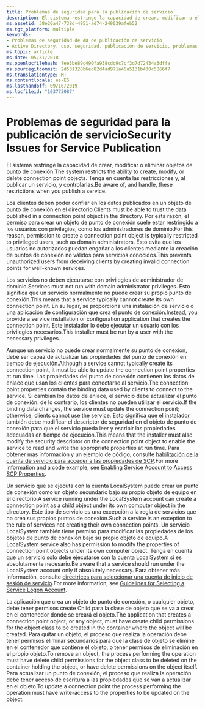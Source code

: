 ```yaml
---
title: Problemas de seguridad para la publicación de servicio
description: El sistema restringe la capacidad de crear, modificar o eliminar objetos de punto de conexión. Tenga en cuenta las restricciones y, al publicar un servicio, y controlarlas.
ms.assetid: 38e20a47-738d-4951-ad74-249039afeb52
ms.tgt_platform: multiple
keywords:
- Problemas de seguridad de AD de publicación de servicio
- Active Directory, uso, seguridad, publicación de servicio, problemas de seguridad
ms.topic: article
ms.date: 05/31/2018
ms.openlocfilehash: fee5be89c490fa938cdc9c7cf3d7d72434a3dffa
ms.sourcegitcommit: 2d531328b6ed82d4ad971a45a5131b430c5866f7
ms.translationtype: MT
ms.contentlocale: es-ES
ms.lasthandoff: 09/16/2019
ms.locfileid: "103773087"
---
```

# <a name="security-issues-for-service-publication"></a><span data-ttu-id="58281-106">Problemas de seguridad para la publicación de servicio</span><span class="sxs-lookup"><span data-stu-id="58281-106">Security Issues for Service Publication</span></span>

<span data-ttu-id="58281-107">El sistema restringe la capacidad de crear, modificar o eliminar objetos de punto de conexión.</span><span class="sxs-lookup"><span data-stu-id="58281-107">The system restricts the ability to create, modify, or delete connection point objects.</span></span> <span data-ttu-id="58281-108">Tenga en cuenta las restricciones y, al publicar un servicio, y controlarlas.</span><span class="sxs-lookup"><span data-stu-id="58281-108">Be aware of, and handle, these restrictions when you publish a service.</span></span>

<span data-ttu-id="58281-109">Los clientes deben poder confiar en los datos publicados en un objeto de punto de conexión en el directorio.</span><span class="sxs-lookup"><span data-stu-id="58281-109">Clients must be able to trust the data published in a connection point object in the directory.</span></span> <span data-ttu-id="58281-110">Por esta razón, el permiso para crear un objeto de punto de conexión suele estar restringido a los usuarios con privilegios, como los administradores de dominio.</span><span class="sxs-lookup"><span data-stu-id="58281-110">For this reason, permission to create a connection point object is typically restricted to privileged users, such as domain administrators.</span></span> <span data-ttu-id="58281-111">Esto evita que los usuarios no autorizados puedan engañar a los clientes mediante la creación de puntos de conexión no válidos para servicios conocidos.</span><span class="sxs-lookup"><span data-stu-id="58281-111">This prevents unauthorized users from deceiving clients by creating invalid connection points for well-known services.</span></span>

<span data-ttu-id="58281-112">Los servicios no deben ejecutarse con privilegios de administrador de dominio.</span><span class="sxs-lookup"><span data-stu-id="58281-112">Services must not run with domain administrator privileges.</span></span> <span data-ttu-id="58281-113">Esto significa que un servicio normalmente no puede crear su propio punto de conexión.</span><span class="sxs-lookup"><span data-stu-id="58281-113">This means that a service typically cannot create its own connection point.</span></span> <span data-ttu-id="58281-114">En su lugar, se proporciona una instalación de servicio o una aplicación de configuración que crea el punto de conexión.</span><span class="sxs-lookup"><span data-stu-id="58281-114">Instead, you provide a service installation or configuration application that creates the connection point.</span></span> <span data-ttu-id="58281-115">Este instalador lo debe ejecutar un usuario con los privilegios necesarios.</span><span class="sxs-lookup"><span data-stu-id="58281-115">This installer must be run by a user with the necessary privileges.</span></span>

<span data-ttu-id="58281-116">Aunque un servicio no puede crear normalmente su punto de conexión, debe ser capaz de actualizar las propiedades del punto de conexión en tiempo de ejecución.</span><span class="sxs-lookup"><span data-stu-id="58281-116">Although a service cannot typically create its connection point, it must be able to update the connection point properties at run time.</span></span> <span data-ttu-id="58281-117">Las propiedades del punto de conexión contienen los datos de enlace que usan los clientes para conectarse al servicio.</span><span class="sxs-lookup"><span data-stu-id="58281-117">The connection point properties contain the binding data used by clients to connect to the service.</span></span> <span data-ttu-id="58281-118">Si cambian los datos de enlace, el servicio debe actualizar el punto de conexión. de lo contrario, los clientes no pueden utilizar el servicio.</span><span class="sxs-lookup"><span data-stu-id="58281-118">If the binding data changes, the service must update the connection point; otherwise, clients cannot use the service.</span></span> <span data-ttu-id="58281-119">Esto significa que el instalador también debe modificar el descriptor de seguridad en el objeto de punto de conexión para que el servicio pueda leer y escribir las propiedades adecuadas en tiempo de ejecución.</span><span class="sxs-lookup"><span data-stu-id="58281-119">This means that the installer must also modify the security descriptor on the connection point object to enable the service to read and write the appropriate properties at run time.</span></span> <span data-ttu-id="58281-120">Para obtener más información y un ejemplo de código, consulte [habilitación de la cuenta de servicio para acceder a las propiedades de SCP](enabling-service-account-to-access-scp-properties.md).</span><span class="sxs-lookup"><span data-stu-id="58281-120">For more information and a code example, see [Enabling Service Account to Access SCP Properties](enabling-service-account-to-access-scp-properties.md).</span></span>

<span data-ttu-id="58281-121">Un servicio que se ejecuta con la cuenta LocalSystem puede crear un punto de conexión como un objeto secundario bajo su propio objeto de equipo en el directorio.</span><span class="sxs-lookup"><span data-stu-id="58281-121">A service running under the LocalSystem account can create a connection point as a child object under its own computer object in the directory.</span></span> <span data-ttu-id="58281-122">Este tipo de servicio es una excepción a la regla de servicios que no crea sus propios puntos de conexión.</span><span class="sxs-lookup"><span data-stu-id="58281-122">Such a service is an exception to the rule of services not creating their own connection points.</span></span> <span data-ttu-id="58281-123">Un servicio LocalSystem también tiene permiso para modificar las propiedades de los objetos de punto de conexión bajo su propio objeto de equipo.</span><span class="sxs-lookup"><span data-stu-id="58281-123">A LocalSystem service also has permission to modify the properties of connection point objects under its own computer object.</span></span> <span data-ttu-id="58281-124">Tenga en cuenta que un servicio solo debe ejecutarse con la cuenta LocalSystem si es absolutamente necesario.</span><span class="sxs-lookup"><span data-stu-id="58281-124">Be aware that a service should run under the LocalSystem account only if absolutely necessary.</span></span> <span data-ttu-id="58281-125">Para obtener más información, consulte [directrices para seleccionar una cuenta de inicio de sesión de servicio](guidelines-for-selecting-a-service-logon-account.md).</span><span class="sxs-lookup"><span data-stu-id="58281-125">For more information, see [Guidelines for Selecting a Service Logon Account](guidelines-for-selecting-a-service-logon-account.md).</span></span>

<span data-ttu-id="58281-126">La aplicación que crea un objeto de punto de conexión, o cualquier objeto, debe tener permisos create Child para la clase de objeto que se va a crear en el contenedor donde se creará el objeto.</span><span class="sxs-lookup"><span data-stu-id="58281-126">The application that creates a connection point object, or any object, must have create child permissions for the object class to be created in the container where the object will be created.</span></span> <span data-ttu-id="58281-127">Para quitar un objeto, el proceso que realiza la operación debe tener permisos eliminar secundarios para que la clase de objeto se elimine en el contenedor que contiene el objeto, o tener permisos de eliminación en el propio objeto.</span><span class="sxs-lookup"><span data-stu-id="58281-127">To remove an object, the process performing the operation must have delete child permissions for the object class to be deleted on the container holding the object, or have delete permissions on the object itself.</span></span> <span data-ttu-id="58281-128">Para actualizar un punto de conexión, el proceso que realiza la operación debe tener acceso de escritura a las propiedades que se van a actualizar en el objeto.</span><span class="sxs-lookup"><span data-stu-id="58281-128">To update a connection point the process performing the operation must have write-access to the properties to be updated on the object.</span></span>

 

 




